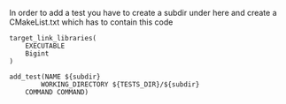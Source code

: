 In order to add a test you have to create a subdir under here and create a CMakeList.txt which has to contain this code

```
target_link_libraries(
    EXECUTABLE
    Bigint
)

add_test(NAME ${subdir}
        WORKING_DIRECTORY ${TESTS_DIR}/${subdir}
    COMMAND COMMAND)
```
